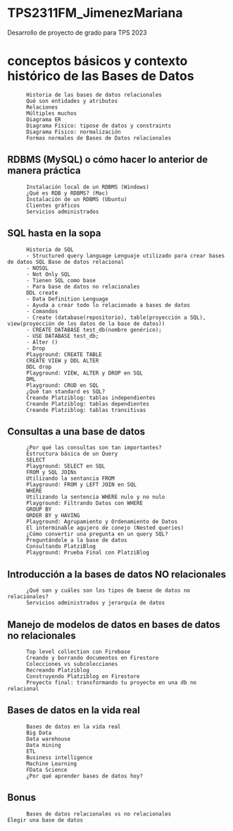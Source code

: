 # TPS2311FM_JimenezMariana
Desarrollo de proyecto de grado para TPS 2023

# conceptos básicos y contexto histórico de las Bases de Datos

          Historia de las bases de datos relacionales
          Qué son entidades y atributos
          Relaciones
          Múltiples muchos
          Diagrama ER
          Diagrama Físico: tipose de datos y constraints
          Diagrama Físico: normalización
          Formas normales de Bases de Datos relacionales


## RDBMS (MySQL) o cómo hacer lo anterior de manera práctica

          Instalación local de un RDBMS (Windows)
          ¿Qué es RDB y RDBMS? (Mac)
          Instalación de un RDBMS (Ubuntu)
          Clientes gráficos
          Servicios administrados

## SQL hasta en la sopa

          Historia de SQL
          - Structured query language Lenguaje utilizado para crear bases de datos SQL Base de datos relacional
          - NOSQL
          - Not Only SQL
          - Tienen SQL como base
          - Para base de datos no relacionales
          DDL create
          - Data Definition Lenguage
          - Ayuda a crear todo lo relacionado a bases de datos
          - Comandos
          - Create (database(repositorio), table(proyección a SQL), view(proyección de los datos de la base de datos))
          - CREATE DATABASE test_db(nombre genérico);
          - USE DATABASE test_db;
          - Alter ()
          - Drop
          Playground: CREATE TABLE
          CREATE VIEW y DDL ALTER
          DDL drop
          Playground: VIEW, ALTER y DROP en SQL
          DML
          Playground: CRUD en SQL
          ¿Qué tan standard es SQL?
          Creando Platziblog: tablas independientes
          Creando Platziblog: tablas dependientes
          Creando Platziblog: tablas transitivas

## Consultas a una base de datos

          ¿Por qué las consultas son tan importantes?
          Estructura básica de un Query
          SELECT
          Playground: SELECT en SQL
          FROM y SQL JOINs
          Utilizando la sentancia FROM
          Playground: FROM y LEFT JOIN en SQL
          WHERE
          Utilizando la sentencia WHERE nulo y no nulo
          Playground: Filtrando Datos con WHERE
          GROUP BY
          ORDER BY y HAVING
          Playground: Agrupamiento y Ordenamiento de Datos
          El interminable agujero de conejo (Nested queries)
          ¿Cómo convertir una pregunta en un query SQL?
          Preguntándole a la base de datos
          Consultando PlatziBlog
          Playground: Prueba Final con PlatziBlog

## Introducción a la bases de datos NO relacionales

          ¿Qué son y cuáles son los tipos de baese de datos no relacionales?
          Servicios administrados y jerarquía de datos

## Manejo de modelos de datos en bases de datos no relacionales

          Top level collection con Firebase
          Creando y borrando documentos en Firestore
          Colecciones vs subcolecciones
          Recreando Platziblog
          Construyendo Platziblog en Firestore
          Proyecto final: transformando tu proyecto en una db no relacional

## Bases de datos en la vida real

          Bases de datos en la vida real
          Big Data
          Data warehouse
          Data mining
          ETL
          Business intelligence
          Machine Learning
          FData Science
          ¿Por qué aprender bases de datos hoy?

## Bonus

          Bases de datos relacionales vs no relacionales
    Elegir una base de datos
